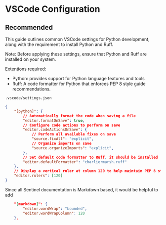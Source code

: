 # VSCode Configuration

## Recommended

This guide outlines common VSCode settings for Python development, along with the requirement to install Python and Ruff.

Note: Before applying these settings, ensure that Python and Ruff are installed on your system.

Extentions required:
- Python: provides support for Python language features and tools
- Ruff: A code formatter for Python that enforces PEP 8 style guide recommendations. 

`.vscode/settings.json`

```json
{
    "[python]": {
        // Automatically format the code when saving a file
        "editor.formatOnSave": true,
        // Configure code actions to perform on save
        "editor.codeActionsOnSave": {
            // Perform all available fixes on save
            "source.fixAll": "explicit",
            // Organize imports on save
            "source.organizeImports": "explicit",
        },
        // Set default code formatter to Ruff, it should be installed
        "editor.defaultFormatter": "charliermarsh.ruff"
    },
    // Display a vertical ruler at column 120 to help maintain PEP 8 style guide recommendations
    "editor.rulers": [120]
}
```

Since all Sentinel documentation is Markdown based, it would be helpful to add

```json
    "[markdown]": {
        "editor.wordWrap": "bounded",
        "editor.wordWrapColumn": 120
    },
```

